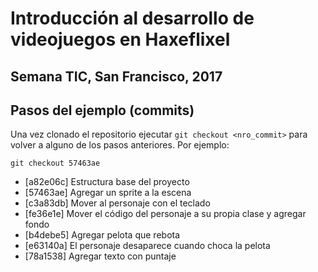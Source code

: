 # Introducción al desarrollo de videojuegos en Haxeflixel

## Semana TIC, San Francisco, 2017


## Pasos del ejemplo (commits)

Una vez clonado el repositorio ejecutar `git checkout <nro_commit>` para volver a alguno de los pasos anteriores. Por ejemplo:

```
git checkout 57463ae
```

* [a82e06c] Estructura base del proyecto
* [57463ae] Agregar un sprite a la escena
* [c3a83db] Mover al personaje con el teclado
* [fe36e1e] Mover el código del personaje a su propia clase y agregar fondo
* [b4debe5] Agregar pelota que rebota
* [e63140a] El personaje desaparece cuando choca la pelota
* [78a1538] Agregar texto con puntaje